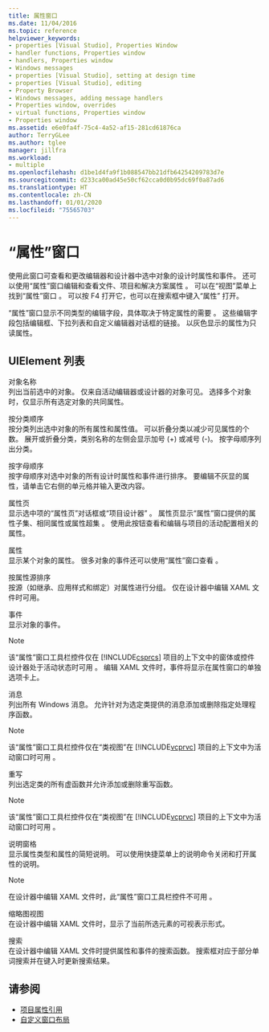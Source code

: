 ```yaml
---
title: 属性窗口
ms.date: 11/04/2016
ms.topic: reference
helpviewer_keywords:
- properties [Visual Studio], Properties Window
- handler functions, Properties window
- handlers, Properties window
- Windows messages
- properties [Visual Studio], setting at design time
- properties [Visual Studio], editing
- Property Browser
- Windows messages, adding message handlers
- Properties window, overrides
- virtual functions, Properties window
- Properties window
ms.assetid: e6e0fa4f-75c4-4a52-af15-281cd61876ca
author: TerryGLee
ms.author: tglee
manager: jillfra
ms.workload:
- multiple
ms.openlocfilehash: d1be1d4fa9f1b088547bb21dfb64254209783d7e
ms.sourcegitcommit: d233ca00ad45e50cf62cca0d0b95dc69f0a87ad6
ms.translationtype: HT
ms.contentlocale: zh-CN
ms.lasthandoff: 01/01/2020
ms.locfileid: "75565703"
---
```

# <a name="properties-window"></a>“属性”窗口

使用此窗口可查看和更改编辑器和设计器中选中对象的设计时属性和事件。 还可以使用“属性”窗口编辑和查看文件、项目和解决方案属性  。 可以在“视图”菜单上找到“属性”窗口   。 可以按 F4  打开它，也可以在搜索框中键入“属性”  打开。

“属性”窗口显示不同类型的编辑字段，具体取决于特定属性的需要  。 这些编辑字段包括编辑框、下拉列表和自定义编辑器对话框的链接。 以灰色显示的属性为只读属性。

## <a name="uielement-list"></a>UIElement 列表

对象名称\
列出当前选中的对象。 仅来自活动编辑器或设计器的对象可见。 选择多个对象时，仅显示所有选定对象的共同属性。

按分类顺序\
按分类列出选中对象的所有属性和属性值。 可以折叠分类以减少可见属性的个数。 展开或折叠分类，类别名称的左侧会显示加号 (+) 或减号 (-)。 按字母顺序列出分类。

按字母顺序\
按字母顺序对选中对象的所有设计时属性和事件进行排序。 要编辑不灰显的属性，请单击它右侧的单元格并输入更改内容。

属性页\
显示选中项的“属性页”对话框或“项目设计器”   。 属性页显示“属性”窗口提供的属性子集、相同属性或属性超集  。 使用此按钮查看和编辑与项目的活动配置相关的属性。

属性\
显示某个对象的属性。 很多对象的事件还可以使用“属性”窗口查看  。

按属性源排序\
按源（如继承、应用样式和绑定）对属性进行分组。 仅在设计器中编辑 XAML 文件时可用。

事件\
显示对象的事件。

> [!NOTE]
> 该“属性”窗口工具栏控件仅在 [!INCLUDE[csprcs](../../data-tools/includes/csprcs_md.md)] 项目的上下文中的窗体或控件设计器处于活动状态时可用  。 编辑 XAML 文件时，事件将显示在属性窗口的单独选项卡上。

消息\
列出所有 Windows 消息。 允许针对为选定类提供的消息添加或删除指定处理程序函数。

> [!NOTE]
> 该“属性”窗口工具栏控件仅在“类视图”在 [!INCLUDE[vcprvc](../../code-quality/includes/vcprvc_md.md)] 项目的上下文中为活动窗口时可用   。

重写\
列出选定类的所有虚函数并允许添加或删除重写函数。

> [!NOTE]
> 该“属性”窗口工具栏控件仅在“类视图”在 [!INCLUDE[vcprvc](../../code-quality/includes/vcprvc_md.md)] 项目的上下文中为活动窗口时可用   。

说明窗格\
显示属性类型和属性的简短说明。 可以使用快捷菜单上的说明命令关闭和打开属性的说明。

> [!NOTE]
> 在设计器中编辑 XAML 文件时，此“属性”窗口工具栏控件不可用  。

缩略图视图\
在设计器中编辑 XAML 文件时，显示了当前所选元素的可视表示形式。

搜索\
在设计器中编辑 XAML 文件时提供属性和事件的搜索函数。 搜索框对应于部分单词搜索并在键入时更新搜索结果。

## <a name="see-also"></a>请参阅

- [项目属性引用](../../ide/reference/project-properties-reference.md)
- [自定义窗口布局](../../ide/customizing-window-layouts-in-visual-studio.md)
